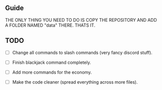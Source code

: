 ## Guide

THE ONLY THING YOU NEED TO DO IS COPY THE REPOSITORY AND ADD A FOLDER NAMED "data" THERE. THATS IT.

## TODO
- [ ] Change all commands to slash commands (very fancy discord stuff).
- [ ] Finish blackjack command completely.

- [ ] Add more commands for the economy.
- [ ] Make the code cleaner (spread everything across more files).
